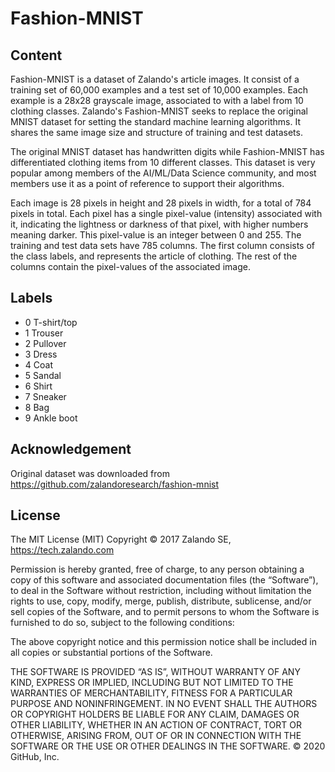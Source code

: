 # Fashion-MNIST

## Content
Fashion-MNIST is a dataset of Zalando's article images. It consist of a training set of 60,000 examples and a test set of 10,000 examples. Each example is a 28x28 grayscale image, associated to with a label from 10 clothing classes. Zalando's Fashion-MNIST seeks to replace the original MNIST dataset for setting the standard machine learning algorithms. It shares the same image size and structure of training and test datasets.

The original MNIST dataset has handwritten digits while Fashion-MNIST has differentiated clothing items from 10 different classes. This dataset is very popular among members of the AI/ML/Data Science community, and most members use it as a point of reference to support their algorithms.

Each image is 28 pixels in height and 28 pixels in width, for a total of 784 pixels in total. Each pixel has a single pixel-value (intensity) associated with it, indicating the lightness or darkness of that pixel, with higher numbers meaning darker. This pixel-value is an integer between 0 and 255. The training and test data sets have 785 columns. The first column consists of the class labels, and represents the article of clothing. The rest of the columns contain the pixel-values of the associated image.

## Labels
- 0 T-shirt/top
- 1 Trouser
- 2 Pullover
- 3 Dress
- 4 Coat
- 5 Sandal
- 6 Shirt
- 7 Sneaker
- 8 Bag
- 9 Ankle boot

## Acknowledgement
Original dataset was downloaded from https://github.com/zalandoresearch/fashion-mnist

## License
The MIT License (MIT) Copyright © 2017 Zalando SE, https://tech.zalando.com

Permission is hereby granted, free of charge, to any person obtaining a copy of this software and associated documentation files (the “Software”), to deal in the Software without restriction, including without limitation the rights to use, copy, modify, merge, publish, distribute, sublicense, and/or sell copies of the Software, and to permit persons to whom the Software is furnished to do so, subject to the following conditions:

The above copyright notice and this permission notice shall be included in all copies or substantial portions of the Software.

THE SOFTWARE IS PROVIDED “AS IS”, WITHOUT WARRANTY OF ANY KIND, EXPRESS OR IMPLIED, INCLUDING BUT NOT LIMITED TO THE WARRANTIES OF MERCHANTABILITY, FITNESS FOR A PARTICULAR PURPOSE AND NONINFRINGEMENT. IN NO EVENT SHALL THE AUTHORS OR COPYRIGHT HOLDERS BE LIABLE FOR ANY CLAIM, DAMAGES OR OTHER LIABILITY, WHETHER IN AN ACTION OF CONTRACT, TORT OR OTHERWISE, ARISING FROM, OUT OF OR IN CONNECTION WITH THE SOFTWARE OR THE USE OR OTHER DEALINGS IN THE SOFTWARE.
© 2020 GitHub, Inc.
